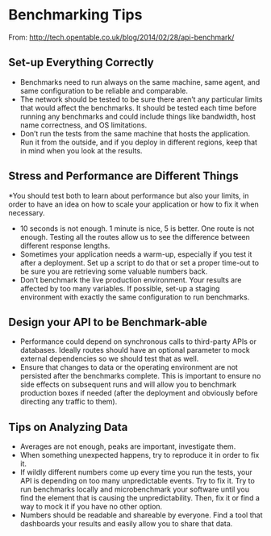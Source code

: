 # Benchmarking Tips

From: http://tech.opentable.co.uk/blog/2014/02/28/api-benchmark/

## Set-up Everything Correctly

* Benchmarks need to run always on the same machine, same agent, and same configuration to be reliable and comparable.
* The network should be tested to be sure there aren’t any particular limits that would affect the benchmarks. It should be tested each time before running any benchmarks and could include things like bandwidth, host name correctness, and OS limitations.
* Don’t run the tests from the same machine that hosts the application. Run it from the outside, and if you deploy in different regions, keep that in mind when you look at the results.

## Stress and Performance are Different Things

*You should test both to learn about performance but also your limits, in order to have an idea on how to scale your application or how to fix it when necessary.
* 10 seconds is not enough. 1 minute is nice, 5 is better.
One route is not enough. Testing all the routes allow us to see the difference between different response lengths.
* Sometimes your application needs a warm-up, especially if you test it after a deployment. Set up a script to do that or set a proper time-out to be sure you are retrieving some valuable numbers back.
* Don’t benchmark the live production environment. Your results are affected by too many variables. If possible, set-up a staging environment with exactly the same configuration to run benchmarks.

## Design your API to be Benchmark-able 

* Performance could depend on synchronous calls to third-party APIs or databases. Ideally routes should have an optional parameter to mock external dependencies so we should test that as well.
* Ensure that changes to data or the operating environment are not persisted after the benchmarks complete. This is important to ensure no side effects on subsequent runs and will allow you to benchmark production boxes if needed (after the deployment and obviously before directing any traffic to them).

## Tips on Analyzing Data

* Averages are not enough, peaks are important, investigate them.
* When something unexpected happens, try to reproduce it in order to fix it.
* If wildly different numbers come up every time you run the tests, your API is depending on too many unpredictable events. Try to fix it. Try to run benchmarks locally and microbenchmark your software until you find the element that is causing the unpredictability. Then, fix it or find a way to mock it if you have no other option.
* Numbers should be readable and shareable by everyone. Find a tool that dashboards your results and easily allow you to share that data.